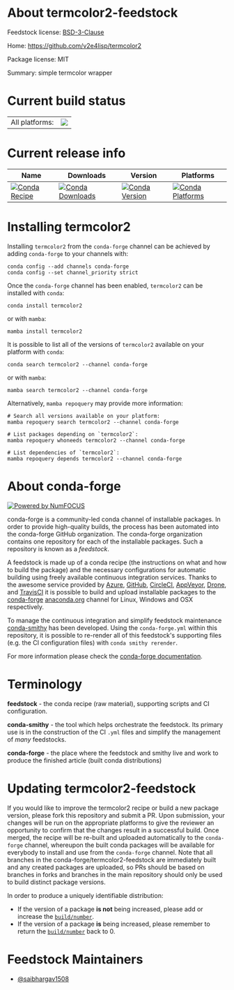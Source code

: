 About termcolor2-feedstock
==========================

Feedstock license: [BSD-3-Clause](https://github.com/conda-forge/termcolor2-feedstock/blob/main/LICENSE.txt)

Home: https://github.com/v2e4lisp/termcolor2

Package license: MIT

Summary: simple termcolor wrapper

Current build status
====================


<table><tr><td>All platforms:</td>
    <td>
      <a href="https://dev.azure.com/conda-forge/feedstock-builds/_build/latest?definitionId=10709&branchName=main">
        <img src="https://dev.azure.com/conda-forge/feedstock-builds/_apis/build/status/termcolor2-feedstock?branchName=main">
      </a>
    </td>
  </tr>
</table>

Current release info
====================

| Name | Downloads | Version | Platforms |
| --- | --- | --- | --- |
| [![Conda Recipe](https://img.shields.io/badge/recipe-termcolor2-green.svg)](https://anaconda.org/conda-forge/termcolor2) | [![Conda Downloads](https://img.shields.io/conda/dn/conda-forge/termcolor2.svg)](https://anaconda.org/conda-forge/termcolor2) | [![Conda Version](https://img.shields.io/conda/vn/conda-forge/termcolor2.svg)](https://anaconda.org/conda-forge/termcolor2) | [![Conda Platforms](https://img.shields.io/conda/pn/conda-forge/termcolor2.svg)](https://anaconda.org/conda-forge/termcolor2) |

Installing termcolor2
=====================

Installing `termcolor2` from the `conda-forge` channel can be achieved by adding `conda-forge` to your channels with:

```
conda config --add channels conda-forge
conda config --set channel_priority strict
```

Once the `conda-forge` channel has been enabled, `termcolor2` can be installed with `conda`:

```
conda install termcolor2
```

or with `mamba`:

```
mamba install termcolor2
```

It is possible to list all of the versions of `termcolor2` available on your platform with `conda`:

```
conda search termcolor2 --channel conda-forge
```

or with `mamba`:

```
mamba search termcolor2 --channel conda-forge
```

Alternatively, `mamba repoquery` may provide more information:

```
# Search all versions available on your platform:
mamba repoquery search termcolor2 --channel conda-forge

# List packages depending on `termcolor2`:
mamba repoquery whoneeds termcolor2 --channel conda-forge

# List dependencies of `termcolor2`:
mamba repoquery depends termcolor2 --channel conda-forge
```


About conda-forge
=================

[![Powered by
NumFOCUS](https://img.shields.io/badge/powered%20by-NumFOCUS-orange.svg?style=flat&colorA=E1523D&colorB=007D8A)](https://numfocus.org)

conda-forge is a community-led conda channel of installable packages.
In order to provide high-quality builds, the process has been automated into the
conda-forge GitHub organization. The conda-forge organization contains one repository
for each of the installable packages. Such a repository is known as a *feedstock*.

A feedstock is made up of a conda recipe (the instructions on what and how to build
the package) and the necessary configurations for automatic building using freely
available continuous integration services. Thanks to the awesome service provided by
[Azure](https://azure.microsoft.com/en-us/services/devops/), [GitHub](https://github.com/),
[CircleCI](https://circleci.com/), [AppVeyor](https://www.appveyor.com/),
[Drone](https://cloud.drone.io/welcome), and [TravisCI](https://travis-ci.com/)
it is possible to build and upload installable packages to the
[conda-forge](https://anaconda.org/conda-forge) [anaconda.org](https://anaconda.org/)
channel for Linux, Windows and OSX respectively.

To manage the continuous integration and simplify feedstock maintenance
[conda-smithy](https://github.com/conda-forge/conda-smithy) has been developed.
Using the ``conda-forge.yml`` within this repository, it is possible to re-render all of
this feedstock's supporting files (e.g. the CI configuration files) with ``conda smithy rerender``.

For more information please check the [conda-forge documentation](https://conda-forge.org/docs/).

Terminology
===========

**feedstock** - the conda recipe (raw material), supporting scripts and CI configuration.

**conda-smithy** - the tool which helps orchestrate the feedstock.
                   Its primary use is in the construction of the CI ``.yml`` files
                   and simplify the management of *many* feedstocks.

**conda-forge** - the place where the feedstock and smithy live and work to
                  produce the finished article (built conda distributions)


Updating termcolor2-feedstock
=============================

If you would like to improve the termcolor2 recipe or build a new
package version, please fork this repository and submit a PR. Upon submission,
your changes will be run on the appropriate platforms to give the reviewer an
opportunity to confirm that the changes result in a successful build. Once
merged, the recipe will be re-built and uploaded automatically to the
`conda-forge` channel, whereupon the built conda packages will be available for
everybody to install and use from the `conda-forge` channel.
Note that all branches in the conda-forge/termcolor2-feedstock are
immediately built and any created packages are uploaded, so PRs should be based
on branches in forks and branches in the main repository should only be used to
build distinct package versions.

In order to produce a uniquely identifiable distribution:
 * If the version of a package **is not** being increased, please add or increase
   the [``build/number``](https://docs.conda.io/projects/conda-build/en/latest/resources/define-metadata.html#build-number-and-string).
 * If the version of a package **is** being increased, please remember to return
   the [``build/number``](https://docs.conda.io/projects/conda-build/en/latest/resources/define-metadata.html#build-number-and-string)
   back to 0.

Feedstock Maintainers
=====================

* [@saibhargav1508](https://github.com/saibhargav1508/)

